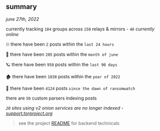 
## summary
_june 27th, 2022_

currently tracking `104` groups across `150` relays & mirrors - _`46` currently online_

⏲ there have been `2` posts within the `last 24 hours`

🦈 there have been `205` posts within the `month of june`

🪐 there have been `950` posts within the `last 90 days`

🏚 there have been `1838` posts within the `year of 2022`

🦕 there have been `4124` posts `since the dawn of ransomwatch`

there are `50` custom parsers indexing posts

_`20` sites using v2 onion services are no longer indexed - [support.torproject.org](https://support.torproject.org/onionservices/v2-deprecation/)_

> see the project [README](https://github.com/joshhighet/ransomwatch#ransomwatch--) for backend technicals
